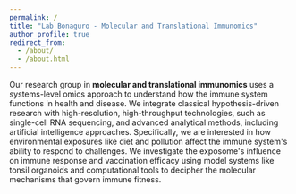 ```yaml
---
permalink: /
title: "Lab Bonaguro - Molecular and Translational Immunomics"
author_profile: true
redirect_from: 
  - /about/
  - /about.html
---
```


Our research group in **molecular and translational immunomics** uses a systems-level omics approach to understand how the immune system functions in health and disease. We integrate classical hypothesis-driven research with high-resolution, high-throughput technologies, such as single-cell RNA sequencing, and advanced analytical methods, including artificial intelligence approaches. 
Specifically, we are interested in how environmental exposures like diet and pollution affect the immune system's ability to respond to challenges. We investigate the exposome's influence on immune response and vaccination efficacy using model systems like tonsil organoids and computational tools to decipher the molecular mechanisms that govern immune fitness.


